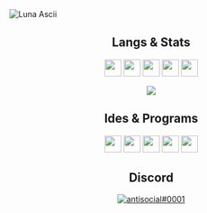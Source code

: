 
<img src="https://i.imgur.com/bHX52my.png" alt="Luna Ascii">

<h2 align="center">Langs & Stats</h2>
  <p align="center">
    <img height="30" src="https://img.shields.io/badge/Python-758AAA?style=for-the-badge&logo=Python&logoColor=white">
    <img height="30" src="https://img.shields.io/badge/C%23-758AAA?style=for-the-badge&logo=c-sharp&logoColor=white">
    <img height="30" src="https://img.shields.io/badge/CSS3-758AAA?style=for-the-badge&logo=css3&logoColor=white">
    <img height="30" src="https://img.shields.io/badge/HTML5-758AAA?style=for-the-badge&logo=html5&logoColor=white">
    <img height="30" src="https://img.shields.io/badge/Bootstrap-758AAA?style=for-the-badge&logo=bootstrap&logoColor=white">
<div align="center">
  <img src="https://github-profile-trophy.vercel.app/?username=Najuky&theme=oldie&no-bg=true&no-frame=true&margin-w=11&column=7">
</div>

<h2 align="center">Ides & Programs</h2>
  <p align="center">
    <img height="30" src="https://img.shields.io/badge/Pycharm-758AAA?style=for-the-badge&logo=Pycharm&logoColor=white">
    <img height="30" src="https://img.shields.io/badge/Rider-758AAA?style=for-the-badge&logo=Rider&logoColor=white">
    <img height="30" src="https://img.shields.io/badge/Librewolf-758AAA?style=for-the-badge&logo=Firefox&logoColor=white">
    <img height="30" src="https://img.shields.io/badge/Discord-758AAA?style=for-the-badge&logo=Discord&logoColor=white">
    <img height="30" src="https://img.shields.io/badge/Mega-758AAA?style=for-the-badge&logo=Mega&logoColor=white">
</p>
</h2>
<h2 align="center">Discord</h2>
<a href="https://github.com/Najuky">
  <p align="center">
    <img src="https://discord.c99.nl/widget/theme-3/989854438040686662.png" alt="antisocial#0001">
  </p>
</a>
